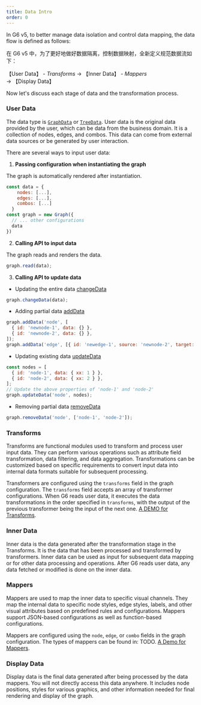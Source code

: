 ```yaml
---
title: Data Intro
order: 0
---
```


In G6 v5, to better manage data isolation and control data mapping, the data flow is defined as follows:

在 G6 v5 中，为了更好地做好数据隔离，控制数据映射，全新定义规范数据流如下：

【User Data】 - _Transforms_ -> 【Inner Data】 - _Mappers_ -> 【Display Data】

Now let's discuss each stage of data and the transformation process.

### User Data

The data type is [`GraphData`](./GraphData.zh.md) or [`TreeData`](./TreeData.zh.md). User data is the original data provided by the user, which can be data from the business domain. It is a collection of nodes, edges, and combos. This data can come from external data sources or be generated by user interaction.

There are several ways to input user data:

1. **Passing configuration when instantiating the graph**

The graph is automatically rendered after instantiation.

```javascript
const data = {
    nodes: [...],
    edges: [...],
    combos: [...]
  }
const graph = new Graph({
  // ... other configurations
  data
})
```

2. **Calling API to input data**

The graph reads and renders the data.

```javascript
graph.read(data);
```

3. **Calling API to update data**

- Updating the entire data [changeData](../graph//Graph.zh.md#changedata)

```javascript
graph.changeData(data);
```

- Adding partial data [addData](../graph//Graph.zh.md#adddata)

```javascript
graph.addData('node', [
  { id: 'newnode-1', data: {} },
  { id: 'newnode-2', data: {} },
]);
graph.addData('edge', [{ id: 'newedge-1', source: 'newnode-2', target: 'newnode-1', data: {} }]);
```

- Updating existing data [updateData](../graph//Graph.zh.md#updatedata)

```javascript
const nodes = [
  { id: 'node-1', data: { xx: 1 } },
  { id: 'node-2', data: { xx: 2 } },
];
// Update the above properties of 'node-1' and 'node-2'
graph.updateData('node', nodes);
```

- Removing partial data [removeData](../graph//Graph.zh.md#removedata)

```javascript
graph.removeData('node', ['node-1', 'node-2']);
```

### Transforms

Transforms are functional modules used to transform and process user input data. They can perform various operations such as attribute field transformation, data filtering, and data aggregation. Transformations can be customized based on specific requirements to convert input data into internal data formats suitable for subsequent processing.

Transformers are configured using the `transforms` field in the graph configuration. The `transforms` field accepts an array of transformer configurations. When G6 reads user data, it executes the data transformations in the order specified in `transforms`, with the output of the previous transformer being the input of the next one. [A DEMO for Transforms](/en/examples/feature/features/#rendererSwitch).

### Inner Data

Inner data is the data generated after the transformation stage in the Transforms. It is the data that has been processed and transformed by transformers. Inner data can be used as input for subsequent data mapping or for other data processing and operations. After G6 reads user data, any data fetched or modified is done on the inner data.

### Mappers

Mappers are used to map the inner data to specific visual channels. They map the internal data to specific node styles, edge styles, labels, and other visual attributes based on predefined rules and configurations. Mappers support JSON-based configurations as well as function-based configurations.

Mappers are configured using the `node`, `edge`, or `combo` fields in the graph configuration. The types of mappers can be found in: TODO. [A Demo for Mappers](/en/examples/feature/features/#lodLevels).

### Display Data

Display data is the final data generated after being processed by the data mappers. You will not directly access this data anywhere. It includes node positions, styles for various graphics, and other information needed for final rendering and display of the graph.
